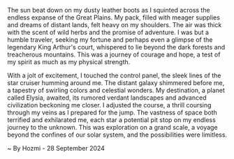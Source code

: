 
The sun beat down on my dusty leather boots as I squinted across the endless expanse of the Great Plains. My pack, filled with meager supplies and dreams of distant lands, felt heavy on my shoulders. The air was thick with the scent of wild herbs and the promise of adventure. I was but a humble traveler, seeking my fortune and perhaps even a glimpse of the legendary King Arthur's court, whispered to lie beyond the dark forests and treacherous mountains. This was a journey of courage and hope, a test of my spirit as much as my physical strength.

With a jolt of excitement, I touched the control panel, the sleek lines of the star cruiser humming around me. The distant galaxy shimmered before me, a tapestry of swirling colors and celestial wonders. My destination, a planet called Elysia, awaited, its rumored verdant landscapes and advanced civilization beckoning me closer. I adjusted the course, a thrill coursing through my veins as I prepared for the jump. The vastness of space both terrified and exhilarated me, each star a potential pit stop on my endless journey to the unknown. This was exploration on a grand scale, a voyage beyond the confines of our solar system, and the possibilities were limitless. 

~ By Hozmi - 28 September 2024
